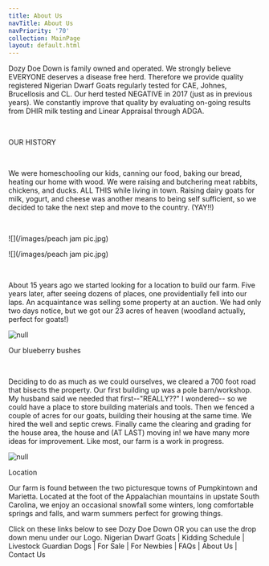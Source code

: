 ```yaml
---
title: About Us
navTitle: About Us
navPriority: '70'
collection: MainPage
layout: default.html
---
```

Dozy Doe Down is family owned and operated. We strongly believe EVERYONE deserves a disease free herd. Therefore we provide quality registered Nigerian Dwarf Goats regularly tested for CAE, Johnes, Brucellosis and CL. Our herd tested NEGATIVE in 2017 (just as in previous years). We constantly improve that quality by evaluating on-going results from DHIR milk testing and Linear Appraisal through ADGA.

<br />

OUR HISTORY

<br />

We were homeschooling our kids, canning our food, baking our bread, heating our home with wood. We were raising and butchering meat rabbits, chickens, and ducks. ALL THIS while living in town. Raising dairy goats for milk, yogurt, and cheese was another means to being self sufficient, so we decided to take the next step and move to the country. (YAY!!)

<br />

![](/images/peach jam pic.jpg)

![](/images/peach jam pic.jpg)

<br />

About 15 years ago we started looking for a location to build our farm. Five years later, after seeing dozens of places, one providentially fell into our laps. An acquaintance was selling some property at an auction. We had only two days notice, but we got our 23 acres of heaven (woodland actually, perfect for goats!)

![null](/images/blueberries.jpg)

Our blueberry bushes 

<br />

Deciding to do as much as we could ourselves, we cleared a 700 foot road that bisects the property. Our first building up was a pole barn/workshop. My husband said we needed that first--"REALLY??" I wondered-- so we could have a place to store building materials and tools. Then we fenced a couple of acres for our goats, building their housing at the same time. We hired the well and septic crews. Finally came the clearing and grading for the house area, the house and (AT LAST) moving in! we have many more ideas for improvement. Like most, our farm is a work in progress.

![null]()

Location

Our farm is found between the two picturesque towns of Pumpkintown and Marietta. Located at the foot of the Appalachian mountains in upstate South Carolina, we enjoy an occasional snowfall some winters, long comfortable springs and falls, and warm summers perfect for growing things.

Click on these links below to see Dozy Doe Down OR you can use the drop down menu under our Logo. Nigerian Dwarf Goats | Kidding Schedule | Livestock Guardian Dogs | For Sale | For Newbies | FAQs | About Us | Contact Us

